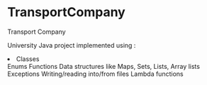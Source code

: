 # TransportCompany
Transport Company

University Java project implemented using :

<li>Classes</li>
Enums
Functions
Data structures like Maps, Sets, Lists, Array lists
Exceptions
Writing/reading into/from files
Lambda functions
